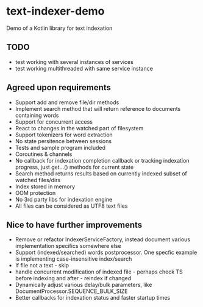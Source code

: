 # text-indexer-demo
Demo of a Kotlin library for text indexation

## TODO
- test working with several instances of services
- test working multithreaded with same service instance


## Agreed upon requirements
- Support add and remove file/dir methods
- Implement search method that will return reference to documents containing words
- Support for concurrent access
- React to changes in the watched part of filesystem
- Support tokenizers for word extraction
- No state persitence between sessions
- Tests and sample program included
- Coroutines & channels
- No callback for indexation completion callback or tracking indexation progress, just get...() methods for current state
- Search method returns results based on currently indexed subset of watched files/dirs
- Index stored in memory
- OOM protection
- No 3rd party libs for indexation engine
- All files can be considered as UTF8 text files


## Nice to have further improvements
- Remove or refactor IndexerServiceFactory, instead document various implementation specifics somewhere else
- Support (indexed/searched) words postprocessor. One specfic example is implementing case-insensitive index/search
- If file not a text - skip
- handle concurrent modification of indexed file - perhaps check TS before indexing and after - reindex if changed
- Dynamically adjust various delay/bulk parameters, like DocumentProcessor.SEQUENCE_BULK_SIZE
- Better callbacks for indexation status and faster startup times